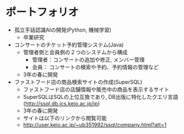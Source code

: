# ポートフォリオ
* 孤立手話認識AIの開発(Python, 機械学習)
  * 卒業研究
* コンサートのチケット予約管理システム(Java)
  * 管理者側と会員側の２つのシステムから構成
    * 管理者：コンサートの追加や修正, メンバー管理
    * 会員： コンサートの検索や予約、予約情報の管理など
  * 3年の春に開発
* ファストフード店の商品検索サイトの作成(SuperSQL)
  * ファストフード店の店舗情報や販売中の商品を表示するサイト
  * SuperSQLはSQLの上位互換であり, DB出版に特化したクエリ言語(http://ssql.db.ics.keio.ac.jp/jp)
  * 3年の春に開発
  * サイトは以下のリンクから閲覧可能
  * http://user.keio.ac.jp/~ub351992/ssql/company.html?att=1
